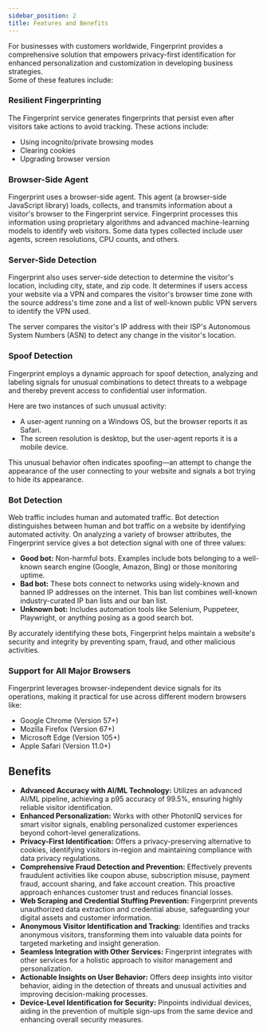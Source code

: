 ```yaml
---
sidebar_position: 2
title: Features and Benefits
---
```


For businesses with customers worldwide, Fingerprint provides a comprehensive solution that empowers privacy-first identification for enhanced personalization and customization in developing business strategies.  
Some of these features include: 

### Resilient Fingerprinting​

The Fingerprint service generates fingerprints that persist even after visitors take actions to avoid tracking. These actions include:

- Using incognito/private browsing modes
- Clearing cookies
- Upgrading browser version

### Browser-Side Agent

Fingerprint uses a browser-side agent. This agent (a browser-side JavaScript library) loads, collects, and transmits information about a visitor's browser to the Fingerprint service. Fingerprint processes this information using proprietary algorithms and advanced machine-learning models to identify web visitors. Some data types collected include user agents, screen resolutions, CPU counts, and others.

### Server-Side Detection

Fingerprint also uses server-side detection to determine the visitor's location, including city, state, and zip code. It determines if users access your website via a VPN and compares the visitor's browser time zone with the source address's time zone and a list of well-known public VPN servers to identify the VPN used.

The server compares the visitor's IP address with their ISP's Autonomous System Numbers (ASN) to detect any change in the visitor's location. 

### Spoof Detection
Fingerprint employs a dynamic approach for spoof detection, analyzing and labeling signals for unusual combinations to detect threats to a webpage and thereby prevent access to confidential user information. 

Here are two instances of such unusual activity:

- A user-agent running on a Windows OS, but the browser reports it as Safari.
- The screen resolution is desktop, but the user-agent reports it is a mobile device.

This unusual behavior often indicates spoofing—an attempt to change the appearance of the user connecting to your website and signals a bot trying to hide its appearance. 

### Bot Detection
Web traffic includes human and automated traffic. Bot detection distinguishes between human and bot traffic on a website by identifying automated activity. 
On analyzing a variety of browser attributes, the Fingerprint service gives a bot detection signal with one of three values: 
- **Good bot:** Non-harmful bots. Examples include bots belonging to a well-known search engine (Google, Amazon, Bing) or those monitoring uptime. 
- **Bad bot:** These bots connect to networks using widely-known and banned IP addresses on the internet. This ban list combines well-known industry-curated IP ban lists and our ban list.
- **Unknown bot:** Includes automation tools like Selenium, Puppeteer, Playwright, or anything posing as a good search bot.

By accurately identifying these bots, Fingerprint helps maintain a website's security and integrity by preventing spam, fraud, and other malicious activities.

### Support for All Major Browsers

Fingerprint leverages browser-independent device signals for its operations, making it practical for use across different modern browsers like:

- Google Chrome (Version 57+)
- Mozilla Firefox (Version 67+)
- Microsoft Edge (Version 105+)
- Apple Safari (Version 11.0+)

## Benefits

- **Advanced Accuracy with AI/ML Technology:** Utilizes an advanced AI/ML pipeline, achieving a p95 accuracy of 99.5%, ensuring highly reliable visitor identification.
- **Enhanced Personalization:** Works with other PhotonIQ services for smart visitor signals, enabling personalized customer experiences beyond cohort-level generalizations.
- **Privacy-First Identification:** Offers a privacy-preserving alternative to cookies, identifying visitors in-region and maintaining compliance with data privacy regulations.
- **Comprehensive Fraud Detection and Prevention:** Effectively prevents fraudulent activities like coupon abuse, subscription misuse, payment fraud, account sharing, and fake account creation. This proactive approach enhances customer trust and reduces financial losses.
- **Web Scraping and Credential Stuffing Prevention:** Fingerprint prevents unauthorized data extraction and credential abuse, safeguarding your digital assets and customer information.
- **Anonymous Visitor Identification and Tracking:** Identifies and tracks anonymous visitors, transforming them into valuable data points for targeted marketing and insight generation.
- **Seamless Integration with Other Services:** Fingerprint integrates with other services for a holistic approach to visitor management and personalization.
- **Actionable Insights on User Behavior:** Offers deep insights into visitor behavior, aiding in the detection of threats and unusual activities and improving decision-making processes.
- **Device-Level Identification for Security:** Pinpoints individual devices, aiding in the prevention of multiple sign-ups from the same device and enhancing overall security measures.
